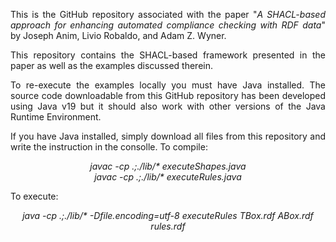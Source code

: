 <p align="justify">
This is the GitHub repository associated with the paper "<i>A SHACL-based approach for enhancing automated compliance checking with RDF data</i>" by Joseph Anim, Livio Robaldo, and Adam Z. Wyner.
</p>

<p align="justify">
This repository contains the SHACL-based framework presented in the paper as well as the examples discussed therein.
</p>

<p align="justify">
To re-execute the examples locally you must have Java installed. The source code downloadable from this GitHub repository has been developed using Java v19 but it should also work with other versions of the Java Runtime Environment.
</p>

<p align="justify">
If you have Java installed, simply download all files from this repository and write the instruction in the consolle. To compile:
</p>

<p align="center">
<i>javac -cp .;./lib/* executeShapes.java</i><br>
<i>javac -cp .;./lib/* executeRules.java</i>
</p>

<p align="justify">
  To execute:
</p>

<p align="center">
<i>java -cp .;./lib/* -Dfile.encoding=utf-8 executeRules TBox.rdf ABox.rdf rules.rdf</i>
</p>
